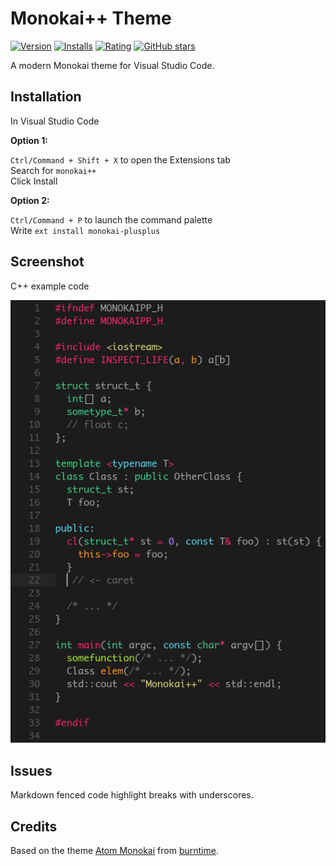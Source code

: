# Monokai++ Theme

[![Version](https://vsmarketplacebadge.apphb.com/version/dcasella.monokai-plusplus.svg)](https://marketplace.visualstudio.com/items?itemName=dcasella.monokai-plusplus) [![Installs](https://vsmarketplacebadge.apphb.com/installs/dcasella.monokai-plusplus.svg)](https://marketplace.visualstudio.com/items?itemName=dcasella.monokai-plusplus) [![Rating](https://vsmarketplacebadge.apphb.com/rating/dcasella.monokai-plusplus.svg)](https://marketplace.visualstudio.com/items?itemName=dcasella.monokai-plusplus) [![GitHub stars](https://img.shields.io/github/stars/dcasella/monokai-plusplus.svg?style=social&label=Star)](https://github.com/dcasella/monokai-plusplus)

A modern Monokai theme for Visual Studio Code.

## Installation

In Visual Studio Code

**Option 1:**  

`Ctrl/Command + Shift + X` to open the Extensions tab  
Search for `monokai++`  
Click Install

**Option 2:**  

`Ctrl/Command + P` to launch the command palette  
Write `ext install monokai-plusplus`

## Screenshot

C++ example code

![Theme Screenshot](screenshot.png)

## Issues

Markdown fenced code highlight breaks with underscores.

## Credits

Based on the theme [Atom Monokai](https://github.com/burntime/atom-monokai) from [burntime](https://github.com/burntime).
